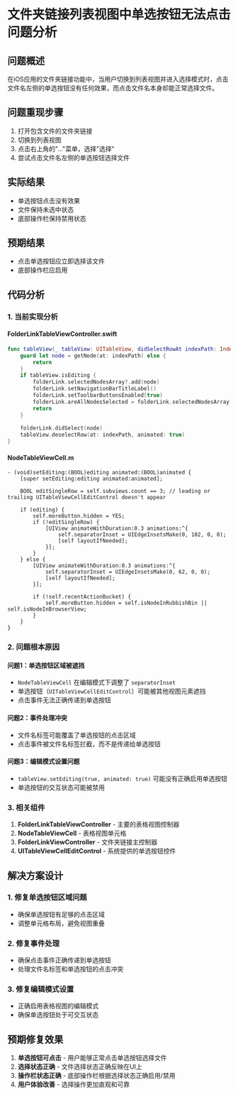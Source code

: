 # 文件夹链接列表视图中单选按钮无法点击问题分析

## 问题概述

在iOS应用的文件夹链接功能中，当用户切换到列表视图并进入选择模式时，点击文件名左侧的单选按钮没有任何效果，而点击文件名本身却能正常选择文件。

## 问题重现步骤

1. 打开包含文件的文件夹链接
2. 切换到列表视图
3. 点击右上角的"..."菜单，选择"选择"
4. 尝试点击文件名左侧的单选按钮选择文件

## 实际结果
- 单选按钮点击没有效果
- 文件保持未选中状态
- 底部操作栏保持禁用状态

## 预期结果
- 点击单选按钮应立即选择该文件
- 底部操作栏应启用

## 代码分析

### 1. 当前实现分析

#### FolderLinkTableViewController.swift
```swift
func tableView(_ tableView: UITableView, didSelectRowAt indexPath: IndexPath) {
    guard let node = getNode(at: indexPath) else {
        return
    }
    if tableView.isEditing {
        folderLink.selectedNodesArray?.add(node)
        folderLink.setNavigationBarTitleLabel()
        folderLink.setToolbarButtonsEnabled(true)
        folderLink.areAllNodesSelected = folderLink.selectedNodesArray?.count == folderLink.nodesArray.count
        return
    }
    
    folderLink.didSelect(node)
    tableView.deselectRow(at: indexPath, animated: true)
}
```

#### NodeTableViewCell.m
```objc
- (void)setEditing:(BOOL)editing animated:(BOOL)animated {
    [super setEditing:editing animated:animated];
    
    BOOL editSingleRow = self.subviews.count == 3; // leading or trailing UITableViewCellEditControl doesn't appear
    
    if (editing) {
        self.moreButton.hidden = YES;
        if (!editSingleRow) {
            [UIView animateWithDuration:0.3 animations:^{
                self.separatorInset = UIEdgeInsetsMake(0, 102, 0, 0);
                [self layoutIfNeeded];
            }];
        }
    } else {
        [UIView animateWithDuration:0.3 animations:^{
            self.separatorInset = UIEdgeInsetsMake(0, 62, 0, 0);
            [self layoutIfNeeded];
        }];
        
        if (!self.recentActionBucket) {
            self.moreButton.hidden = self.isNodeInRubbishBin || self.isNodeInBrowserView;
        }
    }
}
```

### 2. 问题根本原因

#### 问题1：单选按钮区域被遮挡
- `NodeTableViewCell` 在编辑模式下调整了 `separatorInset`
- 单选按钮（`UITableViewCellEditControl`）可能被其他视图元素遮挡
- 点击事件无法正确传递到单选按钮

#### 问题2：事件处理冲突
- 文件名标签可能覆盖了单选按钮的点击区域
- 点击事件被文件名标签拦截，而不是传递给单选按钮

#### 问题3：编辑模式设置问题
- `tableView.setEditing(true, animated: true)` 可能没有正确启用单选按钮
- 单选按钮的交互状态可能被禁用

### 3. 相关组件

1. **FolderLinkTableViewController** - 主要的表格视图控制器
2. **NodeTableViewCell** - 表格视图单元格
3. **FolderLinkViewController** - 文件夹链接主控制器
4. **UITableViewCellEditControl** - 系统提供的单选按钮控件

## 解决方案设计

### 1. 修复单选按钮区域问题
- 确保单选按钮有足够的点击区域
- 调整单元格布局，避免视图重叠

### 2. 修复事件处理
- 确保点击事件正确传递到单选按钮
- 处理文件名标签和单选按钮的点击冲突

### 3. 修复编辑模式设置
- 正确启用表格视图的编辑模式
- 确保单选按钮处于可交互状态

## 预期修复效果

1. **单选按钮可点击** - 用户能够正常点击单选按钮选择文件
2. **选择状态正确** - 文件选择状态正确反映在UI上
3. **操作栏状态正确** - 底部操作栏根据选择状态正确启用/禁用
4. **用户体验改善** - 选择操作更加直观和可靠
